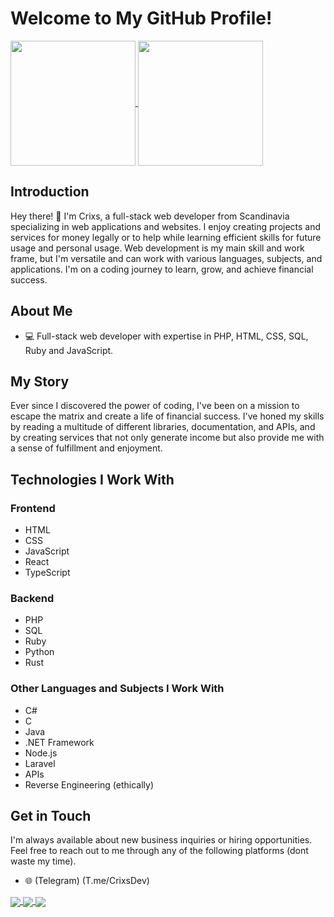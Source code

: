 # Welcome to My GitHub Profile!
<a href="https://github.com/CrixsDev">
  <img height=200 align="center" src="https://github-readme-stats.vercel.app/api?username=CrixsDev&show_icons=true&theme=radical" />
</a>
<a href="https://github.com/CrixsDev">
  <img height=200 align="center" src="https://github-readme-stats.vercel.app/api/top-langs?username=CrixsDev&show_icons=true&theme=radical&layout=compact&langs_count=8&card_width=320" />
</a>

## Introduction

Hey there! 👋 I'm Crixs, a full-stack web developer from Scandinavia specializing in web applications and websites.
I enjoy creating projects and services for money legally or to help while learning efficient skills for future usage and personal usage.
Web development is my main skill and work frame, but I'm versatile and can work with various languages, subjects, and applications.
I'm on a coding journey to learn, grow, and achieve financial success.

## About Me

- 💻 Full-stack web developer with expertise in PHP, HTML, CSS, SQL, Ruby and JavaScript.

## My Story

Ever since I discovered the power of coding, I've been on a mission to escape the matrix and create a life of financial success. 
I've honed my skills by reading a multitude of different libraries, documentation, and APIs,
and by creating services that not only generate income but also provide me with a sense of fulfillment and enjoyment.

## Technologies I Work With

### Frontend

- HTML
- CSS
- JavaScript
- React
- TypeScript

### Backend

- PHP
- SQL
- Ruby
- Python
- Rust

### Other Languages and Subjects I Work With

- C#
- C
- Java
- .NET Framework
- Node.js
- Laravel
- APIs
- Reverse Engineering (ethically)
## Get in Touch

I'm always available about new business inquiries or hiring opportunities. Feel free to reach out to me through any of the following platforms (dont waste my time).

- 🌐 (Telegram) (T.me/CrixsDev)
<a href="https://github.com/CrixsDev/DiscordTokenChecker">
  <img align="center" src="https://github-readme-stats.vercel.app/api/pin/?username=CrixsDev&repo=DiscordTokenChecker&show_owner&theme=radical" />
</a>
<a href="https://github.com/CrixsDev/rustware">
  <img align="center" src="https://github-readme-stats.vercel.app/api/pin/?username=CrixsDev&repo=rustware&theme=radical" />
</a>
<a href="https://github.com/CrixsDev/viewcount">
  <img align="center" src="https://github-readme-stats.vercel.app/api/pin/?username=CrixsDev&repo=viewcount&theme=radical" />
</a>


